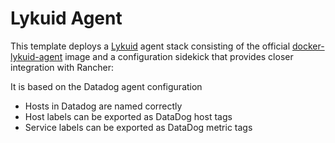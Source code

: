 # Lykuid Agent

This template deploys a [Lykuid](https://www.lykuid.com/) agent stack consisting of the official [docker-lykuid-agent](https://www.github.com/loopingz/docker-lykuid-agent) image and a configuration sidekick that provides closer integration with Rancher:

It is based on the Datadog agent configuration
* Hosts in Datadog are named correctly
* Host labels can be exported as DataDog host tags
* Service labels can be exported as DataDog metric tags

